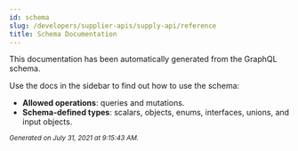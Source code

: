 ```yaml
---
id: schema
slug: /developers/supplier-apis/supply-api/reference
title: Schema Documentation
---
```


This documentation has been automatically generated from the GraphQL schema.

Use the docs in the sidebar to find out how to use the schema:

- **Allowed operations**: queries and mutations.
- **Schema-defined types**: scalars, objects, enums, interfaces, unions, and input objects.

<small><i>Generated on July 31, 2021 at 9:15:43 AM.</i></small>
